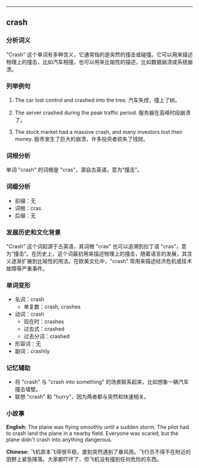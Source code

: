 
---------------
## crash
### 分析词义
"Crash" 这个单词有多种含义，它通常指的是突然的撞击或碰撞。它可以用来描述物理上的撞击，比如汽车相撞，也可以用来比喻性的描述，比如数据崩溃或系统崩溃。

### 列举例句
1. The car lost control and crashed into the tree.
   汽车失控，撞上了树。

2. The server crashed during the peak traffic period.
   服务器在高峰时段崩溃了。

3. The stock market had a massive crash, and many investors lost their money.
   股市发生了巨大的崩溃，许多投资者损失了钱财。

### 词根分析
单词 "crash" 的词根是 "cras"，源自古英语，意为“撞击”。

### 词缀分析
- 前缀：无
- 词根：cras
- 后缀：无

### 发展历史和文化背景
"Crash" 这个词起源于古英语，其词根 "cras" 也可以追溯到拉丁语 "cras"，意为“撞击”。在历史上，这个词最初用来描述物理上的撞击，随着语言的发展，其含义逐渐扩展到比喻性的用法。在欧美文化中，"crash" 常用来描述经济危机或技术故障等严重事件。

### 单词变形
- 名词：crash
  - 单复数：crash, crashes
- 动词：crash
  - 现在时：crashes
  - 过去式：crashed
  - 过去分词：crashed
- 形容词：无
- 副词：crashily

### 记忆辅助
- 将 "crash" 与 "crash into something" 的场景联系起来，比如想象一辆汽车撞击墙壁。
- 联想 "crash" 和 "hurry"，因为两者都与突然和快速相关。

### 小故事
**English:**
The plane was flying smoothly until a sudden storm. The pilot had to crash land the plane in a nearby field. Everyone was scared, but the plane didn't crash into anything dangerous.

**Chinese:**
飞机原本飞得很平稳，直到突然遇到了暴风雨。飞行员不得不在附近的田野上紧急降落。大家都吓坏了，但飞机没有撞到任何危险的东西。

